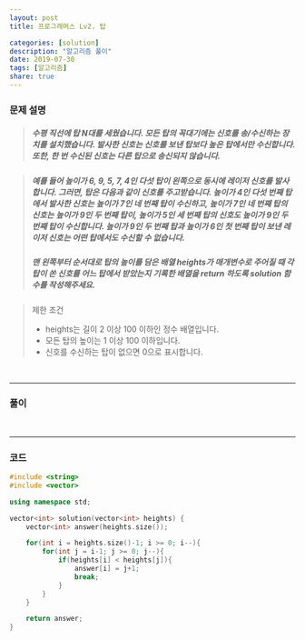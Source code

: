 ```yaml
---
layout: post
title: 프로그래머스 Lv2. 탑

categories: [solution]
description: "알고리즘 풀이"
date: 2019-07-30
tags: [알고리즘]
share: true
---
```


### 문제 설명
> ##### 수평 직선에 탑 N대를 세웠습니다. 모든 탑의 꼭대기에는 신호를 송/수신하는 장치를 설치했습니다. 발사한 신호는 신호를 보낸 탑보다 높은 탑에서만 수신합니다. 또한, 한 번 수신된 신호는 다른 탑으로 송신되지 않습니다.

> ##### 예를 들어 높이가 6, 9, 5, 7, 4인 다섯 탑이 왼쪽으로 동시에 레이저 신호를 발사합니다. 그러면, 탑은 다음과 같이 신호를 주고받습니다. 높이가 4인 다섯 번째 탑에서 발사한 신호는 높이가 7인 네 번째 탑이 수신하고, 높이가 7인 네 번째 탑의 신호는 높이가 9인 두 번째 탑이, 높이가 5인 세 번째 탑의 신호도 높이가 9인 두 번째 탑이 수신합니다. 높이가 9인 두 번째 탑과 높이가 6인 첫 번째 탑이 보낸 레이저 신호는 어떤 탑에서도 수신할 수 없습니다.
> 
> ##### 맨 왼쪽부터 순서대로 탑의 높이를 담은 배열 heights가 매개변수로 주어질 때 각 탑이 쏜 신호를 어느 탑에서 받았는지 기록한 배열을 return 하도록 solution 함수를 작성해주세요.

> 
> 제한 조건
> * heights는 길이 2 이상 100 이하인 정수 배열입니다.
> * 모든 탑의 높이는 1 이상 100 이하입니다.
> * 신호를 수신하는 탑이 없으면 0으로 표시합니다.

<br>

- - -

### 풀이

<br>

- - -

### 코드
```cpp
#include <string>
#include <vector>

using namespace std;

vector<int> solution(vector<int> heights) {
    vector<int> answer(heights.size());

    for(int i = heights.size()-1; i >= 0; i--){ 
        for(int j = i-1; j >= 0; j--){
            if(heights[i] < heights[j]){
                answer[i] = j+1;
                break;
            }
        }
    }

    return answer;
}
```
